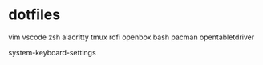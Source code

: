 # dotfiles
vim
vscode
zsh
alacritty
tmux
rofi
openbox
bash
pacman
opentabletdriver

system-keyboard-settings
